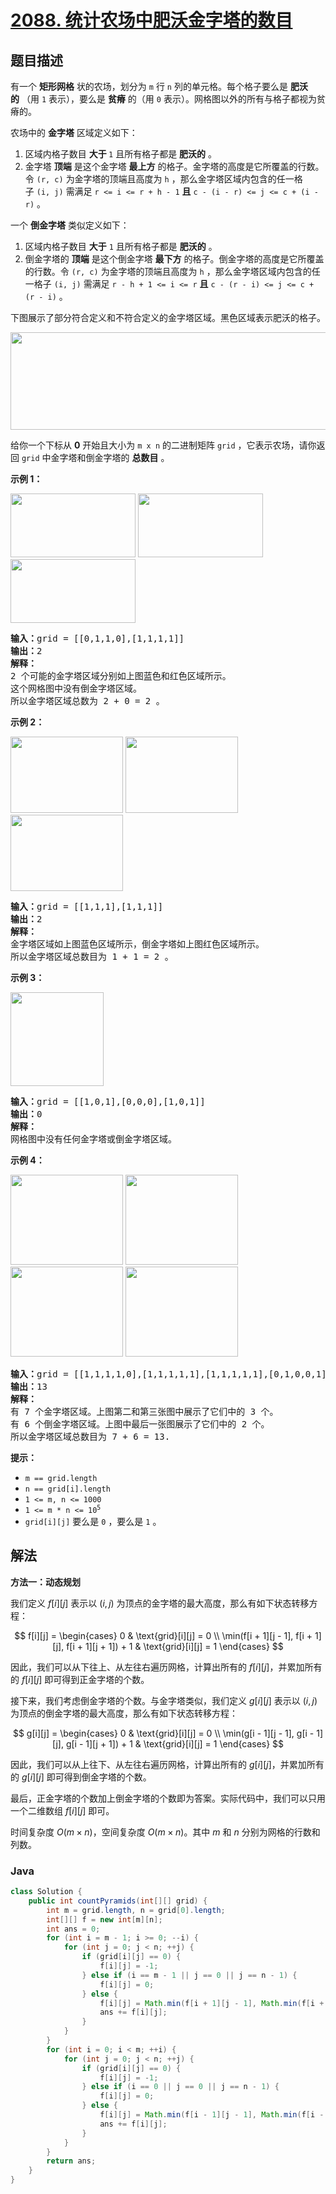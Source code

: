 # [2088. 统计农场中肥沃金字塔的数目](https://leetcode.cn/problems/count-fertile-pyramids-in-a-land)

## 题目描述

<p>有一个 <strong>矩形网格</strong>&nbsp;状的农场，划分为&nbsp;<code>m</code>&nbsp;行&nbsp;<code>n</code>&nbsp;列的单元格。每个格子要么是 <strong>肥沃的</strong>&nbsp;（用 <code>1</code>&nbsp;表示），要么是 <strong>贫瘠</strong>&nbsp;的（用 <code>0</code>&nbsp;表示）。网格图以外的所有与格子都视为贫瘠的。</p>

<p>农场中的&nbsp;<strong>金字塔</strong>&nbsp;区域定义如下：</p>

<ol>
	<li>区域内格子数目 <strong>大于&nbsp;</strong><code>1</code>&nbsp;且所有格子都是 <strong>肥沃的</strong>&nbsp;。</li>
	<li>金字塔 <strong>顶端</strong>&nbsp;是这个金字塔 <strong>最上方</strong>&nbsp;的格子。金字塔的高度是它所覆盖的行数。令&nbsp;<code>(r, c)</code>&nbsp;为金字塔的顶端且高度为 <code>h</code>&nbsp;，那么金字塔区域内包含的任一格子&nbsp;<code>(i, j)</code>&nbsp;需满足&nbsp;<code>r &lt;= i &lt;= r + h - 1</code>&nbsp;<strong>且</strong>&nbsp;<code>c - (i - r) &lt;= j &lt;= c + (i - r)</code>&nbsp;。</li>
</ol>

<p>一个 <strong>倒金字塔</strong>&nbsp;类似定义如下：</p>

<ol>
	<li>区域内格子数目 <strong>大于</strong>&nbsp;<code>1</code>&nbsp;且所有格子都是 <b>肥沃的</b>&nbsp;。</li>
	<li>倒金字塔的 <strong>顶端</strong>&nbsp;是这个倒金字塔 <strong>最下方</strong>&nbsp;的格子。倒金字塔的高度是它所覆盖的行数。令&nbsp;<code>(r, c)</code>&nbsp;为金字塔的顶端且高度为 <code>h</code>&nbsp;，那么金字塔区域内包含的任一格子&nbsp;<code>(i, j)</code>&nbsp;需满足&nbsp;<code>r - h + 1 &lt;= i &lt;= r</code> <strong>且</strong> <code>c - (r - i) &lt;= j &lt;= c + (r - i)</code>&nbsp;。</li>
</ol>

<p>下图展示了部分符合定义和不符合定义的金字塔区域。黑色区域表示肥沃的格子。</p>

<p><img src="https://gcore.jsdelivr.net/gh/doocs/leetcode@main/solution/2000-2099/2088.Count%20Fertile%20Pyramids%20in%20a%20Land/images/image.png" style="width: 700px; height: 156px;"></p>

<p>给你一个下标从 <strong>0</strong>&nbsp;开始且大小为 <code>m x n</code>&nbsp;的二进制矩阵&nbsp;<code>grid</code>&nbsp;，它表示农场，请你返回 <code>grid</code>&nbsp;中金字塔和倒金字塔的&nbsp;<strong>总数目</strong>&nbsp;。</p>

<p><strong>示例 1：</strong></p>

<p><img alt="" src="https://gcore.jsdelivr.net/gh/doocs/leetcode@main/solution/2000-2099/2088.Count%20Fertile%20Pyramids%20in%20a%20Land/images/eg11.png" style="width: 200px; height: 102px;">&nbsp;<img alt="" src="https://gcore.jsdelivr.net/gh/doocs/leetcode@main/solution/2000-2099/2088.Count%20Fertile%20Pyramids%20in%20a%20Land/images/exa12.png" style="width: 200px; height: 102px;">&nbsp;<img alt="" src="https://gcore.jsdelivr.net/gh/doocs/leetcode@main/solution/2000-2099/2088.Count%20Fertile%20Pyramids%20in%20a%20Land/images/exa13.png" style="width: 200px; height: 102px;"></p>

<pre><b>输入：</b>grid = [[0,1,1,0],[1,1,1,1]]
<b>输出：</b>2
<strong>解释：</strong>
2 个可能的金字塔区域分别如上图蓝色和红色区域所示。
这个网格图中没有倒金字塔区域。
所以金字塔区域总数为 2 + 0 = 2 。
</pre>

<p><strong>示例 2：</strong></p>

<p><img alt="" src="https://gcore.jsdelivr.net/gh/doocs/leetcode@main/solution/2000-2099/2088.Count%20Fertile%20Pyramids%20in%20a%20Land/images/eg21.png" style="width: 180px; height: 122px;">&nbsp;<img alt="" src="https://gcore.jsdelivr.net/gh/doocs/leetcode@main/solution/2000-2099/2088.Count%20Fertile%20Pyramids%20in%20a%20Land/images/exa22.png" style="width: 180px; height: 122px;">&nbsp;<img alt="" src="https://gcore.jsdelivr.net/gh/doocs/leetcode@main/solution/2000-2099/2088.Count%20Fertile%20Pyramids%20in%20a%20Land/images/exa23.png" style="width: 180px; height: 122px;"></p>

<pre><b>输入：</b>grid = [[1,1,1],[1,1,1]]
<b>输出：</b>2
<strong>解释：</strong>
金字塔区域如上图蓝色区域所示，倒金字塔如上图红色区域所示。
所以金字塔区域总数目为 1 + 1 = 2 。
</pre>

<p><strong>示例 3：</strong></p>

<p><img alt="" src="https://gcore.jsdelivr.net/gh/doocs/leetcode@main/solution/2000-2099/2088.Count%20Fertile%20Pyramids%20in%20a%20Land/images/eg3.png" style="width: 149px; height: 150px;"></p>

<pre><b>输入：</b>grid = [[1,0,1],[0,0,0],[1,0,1]]
<b>输出：</b>0
<strong>解释：</strong>
网格图中没有任何金字塔或倒金字塔区域。
</pre>

<p><strong>示例 4：</strong></p>

<p><img alt="" src="https://gcore.jsdelivr.net/gh/doocs/leetcode@main/solution/2000-2099/2088.Count%20Fertile%20Pyramids%20in%20a%20Land/images/eg41.png" style="width: 180px; height: 144px;">&nbsp;<img alt="" src="https://gcore.jsdelivr.net/gh/doocs/leetcode@main/solution/2000-2099/2088.Count%20Fertile%20Pyramids%20in%20a%20Land/images/eg42.png" style="width: 180px; height: 144px;">&nbsp;<img alt="" src="https://gcore.jsdelivr.net/gh/doocs/leetcode@main/solution/2000-2099/2088.Count%20Fertile%20Pyramids%20in%20a%20Land/images/eg43.png" style="width: 180px; height: 144px;">&nbsp;<img alt="" src="https://gcore.jsdelivr.net/gh/doocs/leetcode@main/solution/2000-2099/2088.Count%20Fertile%20Pyramids%20in%20a%20Land/images/eg44.png" style="width: 180px; height: 144px;"></p>

<pre><strong>输入：</strong>grid = [[1,1,1,1,0],[1,1,1,1,1],[1,1,1,1,1],[0,1,0,0,1]]
<b>输出：</b>13
<strong>解释：</strong>
有 7 个金字塔区域。上图第二和第三张图中展示了它们中的 3 个。
有 6 个倒金字塔区域。上图中最后一张图展示了它们中的 2 个。
所以金字塔区域总数目为 7 + 6 = 13.
</pre>

<p><strong>提示：</strong></p>

<ul>
	<li><code>m == grid.length</code></li>
	<li><code>n == grid[i].length</code></li>
	<li><code>1 &lt;= m, n &lt;= 1000</code></li>
	<li><code>1 &lt;= m * n &lt;= 10<sup>5</sup></code></li>
	<li><code>grid[i][j]</code>&nbsp;要么是&nbsp;<code>0</code>&nbsp;，要么是&nbsp;<code>1</code> 。</li>
</ul>

## 解法

**方法一：动态规划**

我们定义 $f[i][j]$ 表示以 $(i, j)$ 为顶点的金字塔的最大高度，那么有如下状态转移方程：

$$
f[i][j] = \begin{cases} 0 & \text{grid}[i][j] = 0 \\ \min(f[i + 1][j - 1], f[i + 1][j], f[i + 1][j + 1]) + 1 & \text{grid}[i][j] = 1 \end{cases}
$$

因此，我们可以从下往上、从左往右遍历网格，计算出所有的 $f[i][j]$，并累加所有的 $f[i][j]$ 即可得到正金字塔的个数。

接下来，我们考虑倒金字塔的个数。与金字塔类似，我们定义 $g[i][j]$ 表示以 $(i, j)$ 为顶点的倒金字塔的最大高度，那么有如下状态转移方程：

$$
g[i][j] = \begin{cases} 0 & \text{grid}[i][j] = 0 \\ \min(g[i - 1][j - 1], g[i - 1][j], g[i - 1][j + 1]) + 1 & \text{grid}[i][j] = 1 \end{cases}
$$

因此，我们可以从上往下、从左往右遍历网格，计算出所有的 $g[i][j]$，并累加所有的 $g[i][j]$ 即可得到倒金字塔的个数。

最后，正金字塔的个数加上倒金字塔的个数即为答案。实际代码中，我们可以只用一个二维数组 $f[i][j]$ 即可。

时间复杂度 $O(m \times n)$，空间复杂度 $O(m \times n)$。其中 $m$ 和 $n$ 分别为网格的行数和列数。

### **Java**

```java
class Solution {
    public int countPyramids(int[][] grid) {
        int m = grid.length, n = grid[0].length;
        int[][] f = new int[m][n];
        int ans = 0;
        for (int i = m - 1; i >= 0; --i) {
            for (int j = 0; j < n; ++j) {
                if (grid[i][j] == 0) {
                    f[i][j] = -1;
                } else if (i == m - 1 || j == 0 || j == n - 1) {
                    f[i][j] = 0;
                } else {
                    f[i][j] = Math.min(f[i + 1][j - 1], Math.min(f[i + 1][j], f[i + 1][j + 1])) + 1;
                    ans += f[i][j];
                }
            }
        }
        for (int i = 0; i < m; ++i) {
            for (int j = 0; j < n; ++j) {
                if (grid[i][j] == 0) {
                    f[i][j] = -1;
                } else if (i == 0 || j == 0 || j == n - 1) {
                    f[i][j] = 0;
                } else {
                    f[i][j] = Math.min(f[i - 1][j - 1], Math.min(f[i - 1][j], f[i - 1][j + 1])) + 1;
                    ans += f[i][j];
                }
            }
        }
        return ans;
    }
}
```
